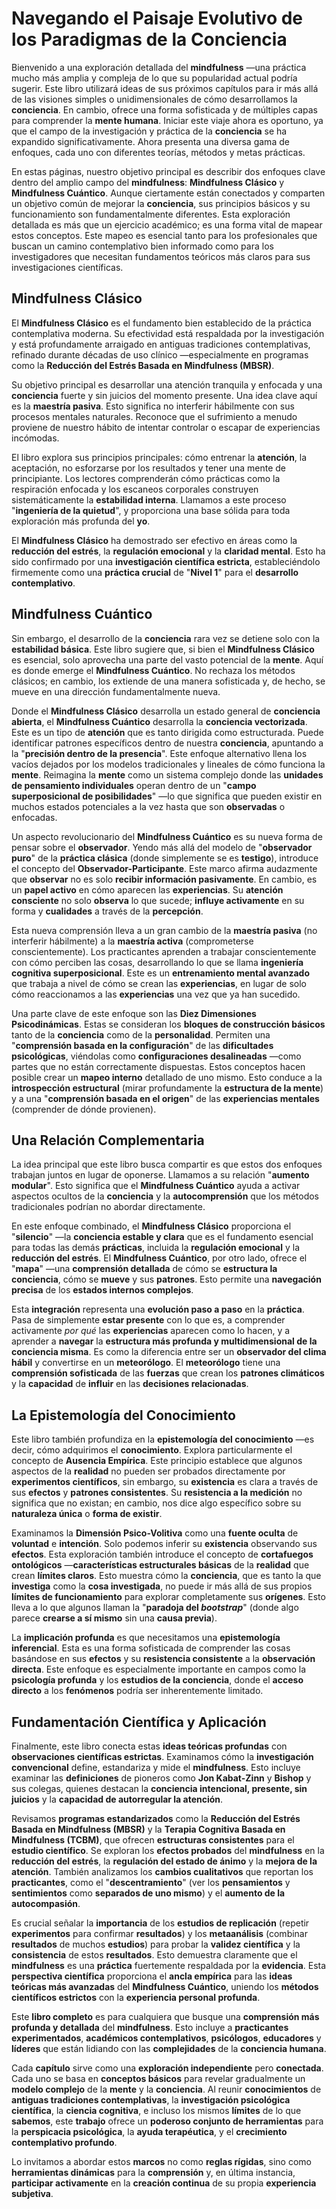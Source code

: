 # Navegando el Paisaje Evolutivo de los Paradigmas de la Conciencia

Bienvenido a una exploración detallada del **mindfulness** —una práctica mucho más amplia y compleja de lo que su popularidad actual podría sugerir. Este libro utilizará ideas de sus próximos capítulos para ir más allá de las visiones simples o unidimensionales de cómo desarrollamos la **conciencia**. En cambio, ofrece una forma sofisticada y de múltiples capas para comprender la **mente humana**. Iniciar este viaje ahora es oportuno, ya que el campo de la investigación y práctica de la **conciencia** se ha expandido significativamente. Ahora presenta una diversa gama de enfoques, cada uno con diferentes teorías, métodos y metas prácticas.

En estas páginas, nuestro objetivo principal es describir dos enfoques clave dentro del amplio campo del **mindfulness**: **Mindfulness Clásico** y **Mindfulness Cuántico**. Aunque ciertamente están conectados y comparten un objetivo común de mejorar la **conciencia**, sus principios básicos y su funcionamiento son fundamentalmente diferentes. Esta exploración detallada es más que un ejercicio académico; es una forma vital de mapear estos conceptos. Este mapeo es esencial tanto para los profesionales que buscan un camino contemplativo bien informado como para los investigadores que necesitan fundamentos teóricos más claros para sus investigaciones científicas.

## Mindfulness Clásico

El **Mindfulness Clásico** es el fundamento bien establecido de la práctica contemplativa moderna. Su efectividad está respaldada por la investigación y está profundamente arraigado en antiguas tradiciones contemplativas, refinado durante décadas de uso clínico —especialmente en programas como la **Reducción del Estrés Basada en Mindfulness (MBSR)**.

Su objetivo principal es desarrollar una atención tranquila y enfocada y una **conciencia** fuerte y sin juicios del momento presente. Una idea clave aquí es la **maestría pasiva**. Esto significa no interferir hábilmente con sus procesos mentales naturales. Reconoce que el sufrimiento a menudo proviene de nuestro hábito de intentar controlar o escapar de experiencias incómodas.

El libro explora sus principios principales: cómo entrenar la **atención**, la aceptación, no esforzarse por los resultados y tener una mente de principiante. Los lectores comprenderán cómo prácticas como la respiración enfocada y los escaneos corporales construyen sistemáticamente la **estabilidad interna**. Llamamos a este proceso "**ingeniería de la quietud**", y proporciona una base sólida para toda exploración más profunda del **yo**.

El **Mindfulness Clásico** ha demostrado ser efectivo en áreas como la **reducción del estrés**, la **regulación emocional** y la **claridad mental**. Esto ha sido confirmado por una **investigación científica estricta**, estableciéndolo firmemente como una **práctica crucial** de "**Nivel 1**" para el **desarrollo contemplativo**.

## Mindfulness Cuántico

Sin embargo, el desarrollo de la **conciencia** rara vez se detiene solo con la **estabilidad básica**. Este libro sugiere que, si bien el **Mindfulness Clásico** es esencial, solo aprovecha una parte del vasto potencial de la **mente**. Aquí es donde emerge el **Mindfulness Cuántico**. No rechaza los métodos clásicos; en cambio, los extiende de una manera sofisticada y, de hecho, se mueve en una dirección fundamentalmente nueva.

Donde el **Mindfulness Clásico** desarrolla un estado general de **conciencia abierta**, el **Mindfulness Cuántico** desarrolla la **conciencia vectorizada**. Este es un tipo de **atención** que es tanto dirigida como estructurada. Puede identificar patrones específicos dentro de nuestra **conciencia**, apuntando a la "**precisión dentro de la presencia**". Este enfoque alternativo llena los vacíos dejados por los modelos tradicionales y lineales de cómo funciona la **mente**. Reimagina la **mente** como un sistema complejo donde las **unidades de pensamiento individuales** operan dentro de un "**campo superposicional de posibilidades**" —lo que significa que pueden existir en muchos estados potenciales a la vez hasta que son **observadas** o enfocadas.

Un aspecto revolucionario del **Mindfulness Cuántico** es su nueva forma de pensar sobre el **observador**. Yendo más allá del modelo de "**observador puro**" de la **práctica clásica** (donde simplemente se es **testigo**), introduce el concepto del **Observador-Participante**. Este marco afirma audazmente que **observar** no es solo **recibir información pasivamente**. En cambio, es un **papel activo** en cómo aparecen las **experiencias**. Su **atención consciente** no solo **observa** lo que sucede; **influye activamente** en su forma y **cualidades** a través de la **percepción**.

Esta nueva comprensión lleva a un gran cambio de la **maestría pasiva** (no interferir hábilmente) a la **maestría activa** (comprometerse conscientemente). Los practicantes aprenden a trabajar conscientemente con cómo perciben las cosas, desarrollando lo que se llama **ingeniería cognitiva superposicional**. Este es un **entrenamiento mental avanzado** que trabaja a nivel de cómo se crean las **experiencias**, en lugar de solo cómo reaccionamos a las **experiencias** una vez que ya han sucedido.

Una parte clave de este enfoque son las **Diez Dimensiones Psicodinámicas**. Estas se consideran los **bloques de construcción básicos** tanto de la **conciencia** como de la **personalidad**. Permiten una "**comprensión basada en la configuración**" de las **dificultades psicológicas**, viéndolas como **configuraciones desalineadas** —como partes que no están correctamente dispuestas. Estos conceptos hacen posible crear un **mapeo interno** detallado de uno mismo. Esto conduce a la **introspección estructural** (mirar profundamente la **estructura de la mente**) y a una "**comprensión basada en el origen**" de las **experiencias mentales** (comprender de dónde provienen).

## Una Relación Complementaria

La idea principal que este libro busca compartir es que estos dos enfoques trabajan juntos en lugar de oponerse. Llamamos a su relación "**aumento modular**". Esto significa que el **Mindfulness Cuántico** ayuda a activar aspectos ocultos de la **conciencia** y la **autocomprensión** que los métodos tradicionales podrían no abordar directamente.

En este enfoque combinado, el **Mindfulness Clásico** proporciona el "**silencio**" —la **conciencia estable y clara** que es el fundamento esencial para todas las demás **prácticas**, incluida la **regulación emocional** y la **reducción del estrés**. El **Mindfulness Cuántico**, por otro lado, ofrece el "**mapa**" —una **comprensión detallada** de cómo se **estructura la conciencia**, cómo se **mueve** y sus **patrones**. Esto permite una **navegación precisa** de los **estados internos complejos**.

Esta **integración** representa una **evolución paso a paso** en la **práctica**. Pasa de simplemente **estar presente** con lo que es, a comprender activamente *por qué* las **experiencias** aparecen como lo hacen, y a aprender a **navegar** la **estructura más profunda y multidimensional de la conciencia misma**. Es como la diferencia entre ser un **observador del clima hábil** y convertirse en un **meteorólogo**. El **meteorólogo** tiene una **comprensión sofisticada** de las **fuerzas** que crean los **patrones climáticos** y la **capacidad** de **influir** en las **decisiones relacionadas**.

## La Epistemología del Conocimiento

Este libro también profundiza en la **epistemología del conocimiento** —es decir, cómo adquirimos el **conocimiento**. Explora particularmente el concepto de **Ausencia Empírica**. Este principio establece que algunos aspectos de la **realidad** no pueden ser probados directamente por **experimentos científicos**, sin embargo, su **existencia** es clara a través de sus **efectos** y **patrones consistentes**. Su **resistencia a la medición** no significa que no existan; en cambio, nos dice algo específico sobre su **naturaleza única** o **forma de existir**.

Examinamos la **Dimensión Psico-Volitiva** como una **fuente oculta** de **voluntad** e **intención**. Solo podemos inferir su **existencia** observando sus **efectos**. Esta exploración también introduce el concepto de **cortafuegos ontológicos** —**características estructurales básicas** de la **realidad** que crean **límites claros**. Esto muestra cómo la **conciencia**, que es tanto la que **investiga** como la **cosa investigada**, no puede ir más allá de sus propios **límites de funcionamiento** para explorar completamente sus **orígenes**. Esto lleva a lo que algunos llaman la "**paradoja del *bootstrap***" (donde algo parece **crearse a sí mismo** sin una **causa previa**).

La **implicación profunda** es que necesitamos una **epistemología inferencial**. Esta es una forma sofisticada de comprender las cosas basándose en sus **efectos** y su **resistencia consistente** a la **observación directa**. Este enfoque es especialmente importante en campos como la **psicología profunda** y los **estudios de la conciencia**, donde el **acceso directo** a los **fenómenos** podría ser inherentemente limitado.

## Fundamentación Científica y Aplicación

Finalmente, este libro conecta estas **ideas teóricas profundas** con **observaciones científicas estrictas**. Examinamos cómo la **investigación convencional** define, estandariza y mide el **mindfulness**. Esto incluye examinar las **definiciones** de pioneros como **Jon Kabat-Zinn** y **Bishop** y sus colegas, quienes destacan la **conciencia intencional, presente, sin juicios** y la **capacidad de autorregular la atención**.

Revisamos **programas estandarizados** como la **Reducción del Estrés Basada en Mindfulness (MBSR)** y la **Terapia Cognitiva Basada en Mindfulness (TCBM)**, que ofrecen **estructuras consistentes** para el **estudio científico**. Se exploran los **efectos probados** del **mindfulness** en la **reducción del estrés**, la **regulación del estado de ánimo** y la **mejora de la atención**. También analizamos los **cambios cualitativos** que reportan los **practicantes**, como el "**descentramiento**" (ver los **pensamientos** y **sentimientos** como **separados de uno mismo**) y el **aumento de la autocompasión**.

Es crucial señalar la **importancia** de los **estudios de replicación** (repetir **experimentos** para confirmar **resultados**) y los **metaanálisis** (combinar **resultados** de muchos **estudios**) para probar la **validez científica** y la **consistencia** de estos **resultados**. Esto demuestra claramente que el **mindfulness** es una **práctica** fuertemente respaldada por la **evidencia**. Esta **perspectiva científica** proporciona el **ancla empírica** para las **ideas teóricas más avanzadas** del **Mindfulness Cuántico**, uniendo los **métodos científicos estrictos** con la **experiencia personal profunda**.

Este **libro completo** es para cualquiera que busque una **comprensión más profunda y detallada** del **mindfulness**. Esto incluye a **practicantes experimentados**, **académicos contemplativos**, **psicólogos**, **educadores** y **líderes** que están lidiando con las **complejidades** de la **conciencia humana**.

Cada **capítulo** sirve como una **exploración independiente** pero **conectada**. Cada uno se basa en **conceptos básicos** para revelar gradualmente un **modelo complejo** de la **mente** y la **conciencia**. Al reunir **conocimientos** de **antiguas tradiciones contemplativas**, la **investigación psicológica científica**, la **ciencia cognitiva**, e incluso los mismos **límites** de lo que **sabemos**, este **trabajo** ofrece un **poderoso conjunto de herramientas** para la **perspicacia psicológica**, la **ayuda terapéutica**, y el **crecimiento contemplativo profundo**.

Lo invitamos a abordar estos **marcos** no como **reglas rígidas**, sino como **herramientas dinámicas** para la **comprensión** y, en última instancia, **participar activamente** en la **creación continua** de su propia **experiencia subjetiva**.